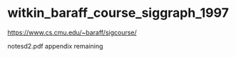# witkin_baraff_course_siggraph_1997

https://www.cs.cmu.edu/~baraff/sigcourse/

notesd2.pdf appendix remaining
